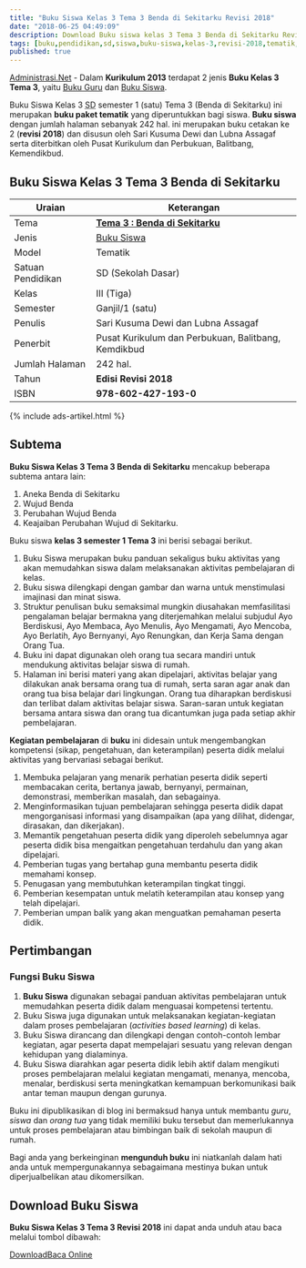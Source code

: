 ```yaml
---
title: "Buku Siswa Kelas 3 Tema 3 Benda di Sekitarku Revisi 2018"
date: "2018-06-25 04:49:09"
description: Download Buku siswa kelas 3 Tema 3 Benda di Sekitarku Revisi 2018 terdiri dari 4 subTema 1. Aneka Benda di Sekitarku, 2. Wujud Benda, 3. Perubahan Wujud Benda, 4. Keajaiban Perubahan Wujud di Sekitarku.
tags: [buku,pendidikan,sd,siswa,buku-siswa,kelas-3,revisi-2018,tematik,download]
published: true
---
```



<script type="application/ld+json">
{
  "@context":"http://schema.org",
  "@type":"Book",
  "name" : "{{ page.title }}",
  "author": {
    "@type":"Person",
    "name":"Sari Kusuma Dewi dan Lubna Assagaf"
  },
  "url" : "{{ site.url }}{{ page.url }}",
  "workExample" : [{
    "@type": "Book",
    "isbn": "978-602-427-193-0",
    "bookEdition": "Revisi 2018",
    "bookFormat": "http://schema.org/Hardcover",
    "potentialAction":{
    "@type":"ReadAction",
    "target":
      {
        "@type":"EntryPoint",
        "urlTemplate":"{{ site.url }}{{ page.url }}",
        "actionPlatform":[
          "http://schema.org/DesktopWebPlatform",
          "http://schema.org/IOSPlatform",
          "http://schema.org/AndroidPlatform"
        ]
      }
      }
    }
    ]
    }
 
</script>

[Administrasi.Net](/ "Administrasi.Net") - Dalam **Kurikulum 2013** terdapat 2 jenis **Buku Kelas 3 Tema 3**, yaitu [Buku Guru](/bse/buku-guru-kelas-3-kurtilas-tema-3-revisi-2018 "Buku Guru Kelas 3 Tema 3") dan [Buku Siswa](/bse/buku-siswa-kelas-3-kurtilas-tema-3-revisi-2018 "Buku Siswa Kelas 3 Tema 3"). 

Buku Siswa Kelas 3 <abbr title="Sekolah Dasar">SD</abbr> semester 1 (satu) Tema 3 (Benda di Sekitarku) ini merupakan **buku paket tematik** yang diperuntukkan bagi siswa. **Buku siswa** dengan jumlah halaman sebanyak 242 hal. ini merupakan buku cetakan ke 2 (**revisi 2018**) dan disusun oleh Sari Kusuma Dewi dan Lubna Assagaf serta diterbitkan oleh Pusat Kurikulum dan Perbukuan, Balitbang, Kemendikbud. 

## Buku Siswa Kelas 3 Tema 3 Benda di Sekitarku

|Uraian|Keterangan|
| --- | --- |
|Tema|<a href="/bse/buku-siswa-kelas-3-kurtilas-tema-3-revisi-2018" title="Buku Siswa Kelas 3 semester 1 Tema 3 Benda di Sekitarku K13 Revisi 2018"><strong>Tema 3 : Benda di Sekitarku</strong></a>|
|Jenis|<a href="/bse" title="Buku Siswa" target="_blank">Buku Siswa</a>|
|Model|Tematik|
|Satuan Pendidikan|SD (Sekolah Dasar)|
Kelas|III (Tiga)|
|Semester|Ganjil/1 (satu)|
Penulis|Sari Kusuma Dewi dan Lubna Assagaf|
|Penerbit|Pusat Kurikulum dan Perbukuan, Balitbang, Kemdikbud|
|Jumlah Halaman|242 hal.|
|Tahun|<strong>Edisi Revisi 2018</strong>|
|ISBN|<strong>978-602-427-193-0</strong>|

{% include ads-artikel.html %}

## Subtema
<strong>Buku Siswa Kelas 3 Tema 3 Benda di Sekitarku</strong> mencakup beberapa subtema antara lain: 
1. Aneka Benda di Sekitarku
2. Wujud Benda
3. Perubahan Wujud Benda
4. Keajaiban Perubahan Wujud di Sekitarku.

Buku siswa <b>kelas 3 semester 1 Tema 3</b> ini berisi sebagai berikut.
1. Buku Siswa merupakan buku panduan sekaligus buku aktivitas yang akan memudahkan siswa dalam melaksanakan aktivitas pembelajaran di kelas.
2. Buku siswa dilengkapi dengan gambar dan warna untuk menstimulasi imajinasi dan minat siswa.
3. Struktur penulisan buku semaksimal mungkin diusahakan memfasilitasi pengalaman belajar bermakna yang diterjemahkan melalui subjudul Ayo Berdiskusi, Ayo Membaca, Ayo Menulis, Ayo Mengamati, Ayo Mencoba, Ayo Berlatih, Ayo Bernyanyi, Ayo Renungkan, dan Kerja Sama dengan Orang Tua.
7. Buku ini dapat digunakan oleh orang tua secara mandiri untuk mendukung aktivitas belajar siswa di rumah.
8. Halaman ini berisi materi yang akan dipelajari, aktivitas belajar yang dilakukan anak bersama orang tua di rumah, serta saran agar anak dan orang tua bisa belajar dari lingkungan. Orang tua diharapkan berdiskusi dan terlibat dalam aktivitas belajar siswa. Saran-saran untuk kegiatan bersama antara siswa dan orang tua dicantumkan juga pada setiap akhir pembelajaran. 

<b>Kegiatan pembelajaran</b> di <b>buku</b> ini didesain untuk mengembangkan kompetensi (sikap, pengetahuan, dan keterampilan) peserta didik melalui aktivitas yang bervariasi sebagai berikut.
<ol><li>Membuka pelajaran yang menarik perhatian peserta didik seperti membacakan cerita, bertanya jawab, bernyanyi, permainan, demonstrasi, memberikan masalah, dan sebagainya.</li><li>Menginformasikan tujuan pembelajaran sehingga peserta didik dapat mengorganisasi informasi yang disampaikan (apa yang dilihat, didengar, dirasakan, dan dikerjakan).</li><li>Memantik pengetahuan peserta didik yang diperoleh sebelumnya agar peserta didik bisa mengaitkan pengetahuan terdahulu dan yang akan dipelajari.</li><li>Pemberian tugas yang bertahap guna membantu peserta didik memahami konsep.</li><li>Penugasan yang membutuhkan keterampilan tingkat tinggi.</li><li>Pemberian kesempatan untuk melatih keterampilan atau konsep yang telah dipelajari.</li><li>Pemberian umpan balik yang akan menguatkan pemahaman peserta didik.</li></ol>
  
## Pertimbangan

### Fungsi Buku Siswa
1. **Buku Siswa** digunakan sebagai panduan aktivitas pembelajaran untuk memudahkan peserta didik dalam menguasai kompetensi tertentu.
2. Buku Siswa juga digunakan untuk melaksanakan kegiatan-kegiatan dalam proses pembelajaran (*activities based learning*) di kelas.
3. Buku Siswa dirancang dan dilengkapi dengan contoh-contoh lembar kegiatan, agar peserta dapat mempelajari sesuatu yang relevan dengan kehidupan yang dialaminya.
4. Buku Siswa diarahkan agar peserta didik lebih aktif dalam mengikuti proses pembelajaran melalui kegiatan mengamati, menanya, mencoba, menalar, berdiskusi serta meningkatkan kemampuan berkomunikasi baik antar teman maupun dengan gurunya.

Buku ini dipublikasikan di blog ini bermaksud hanya untuk membantu _guru_, _siswa_ dan _orang tua_ yang tidak memiliki buku tersebut dan memerlukannya untuk proses pembelajaran atau bimbingan baik di sekolah maupun di rumah.

Bagi anda yang berkeinginan <b>mengunduh buku</b> ini niatkanlah dalam hati anda untuk mempergunakannya sebagaimana mestinya bukan untuk diperjualbelikan atau dikomersilkan.
 
## Download Buku Siswa
**Buku Siswa Kelas 3 Tema 3 Revisi 2018** ini dapat anda unduh atau baca melalui tombol dibawah:
<p class="center"><a class="button download" href="https://docs.google.com/uc?export=download&id=1oWlVmySBEj_l3d0_t6gJ000t8fAbO2P2" rel="nofollow" target="_blank" title="Download">Download</a><a class="button demo open-dialog" href="https://drive.google.com/file/d/1oWlVmySBEj_l3d0_t6gJ000t8fAbO2P2/preview" Title="Baca Online" rel="nofollow">Baca Online</a></p>
